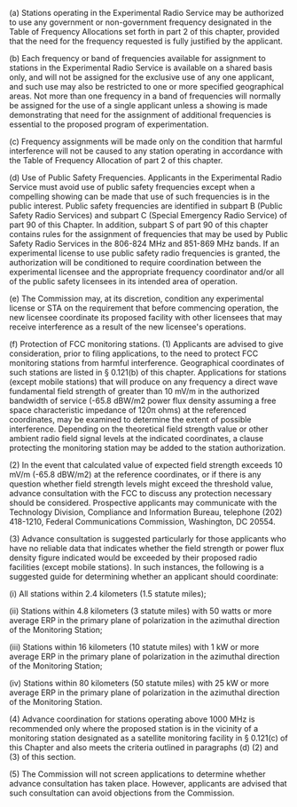 (a) Stations operating in the Experimental Radio Service may be authorized to use any government or non-government frequency designated in the Table of Frequency Allocations set forth in part 2 of this chapter, provided that the need for the frequency requested is fully justified by the applicant.

(b) Each frequency or band of frequencies available for assignment to stations in the Experimental Radio Service is available on a shared basis only, and will not be assigned for the exclusive use of any one applicant, and such use may also be restricted to one or more specified geographical areas. Not more than one frequency in a band of frequencies will normally be assigned for the use of a single applicant unless a showing is made demonstrating that need for the assignment of additional frequencies is essential to the proposed program of experimentation.

(c) Frequency assignments will be made only on the condition that harmful interference will not be caused to any station operating in accordance with the Table of Frequency Allocation of part 2 of this chapter.

(d) Use of Public Safety Frequencies. Applicants in the Experimental Radio Service must avoid use of public safety frequencies except when a compelling showing can be made that use of such frequencies is in the public interest. Public safety frequencies are identified in subpart B (Public Safety Radio Services) and subpart C (Special Emergency Radio Service) of part 90 of this Chapter. In addition, subpart S of part 90 of this chapter contains rules for the assignment of frequencies that may be used by Public Safety Radio Services in the 806-824 MHz and 851-869 MHz bands. If an experimental license to use public safety radio frequencies is granted, the authorization will be conditioned to require coordination between the experimental licensee and the appropriate frequency coordinator and/or all of the public safety licensees in its intended area of operation.

(e) The Commission may, at its discretion, condition any experimental license or STA on the requirement that before commencing operation, the new licensee coordinate its proposed facility with other licensees that may receive interference as a result of the new licensee's operations.

(f) Protection of FCC monitoring stations. (1) Applicants are advised to give consideration, prior to filing applications, to the need to protect FCC monitoring stations from harmful interference. Geographical coordinates of such stations are listed in § 0.121(b) of this chapter. Applications for stations (except mobile stations) that will produce on any frequency a direct wave fundamental field strength of greater than 10 mV/m in the authorized bandwidth of service (-65.8 dBW/m2 power flux density assuming a free space characteristic impedance of 120π ohms) at the referenced coordinates, may be examined to determine the extent of possible interference. Depending on the theoretical field strength value or other ambient radio field signal levels at the indicated coordinates, a clause protecting the monitoring station may be added to the station authorization.

(2) In the event that calculated value of expected field strength exceeds 10 mV/m (-65.8 dBW/m2) at the reference coordinates, or if there is any question whether field strength levels might exceed the threshold value, advance consultation with the FCC to discuss any protection necessary should be considered. Prospective applicants may communicate with the Technology Division, Compliance and Information Bureau, telephone (202) 418-1210, Federal Communications Commission, Washington, DC 20554.

(3) Advance consultation is suggested particularly for those applicants who have no reliable data that indicates whether the field strength or power flux density figure indicated would be exceeded by their proposed radio facilities (except mobile stations). In such instances, the following is a suggested guide for determining whether an applicant should coordinate:

(i) All stations within 2.4 kilometers (1.5 statute miles);

(ii) Stations within 4.8 kilometers (3 statute miles) with 50 watts or more average ERP in the primary plane of polarization in the azimuthal direction of the Monitoring Station;

(iii) Stations within 16 kilometers (10 statute miles) with 1 kW or more average ERP in the primary plane of polarization in the azimuthal direction of the Monitoring Station;

(iv) Stations within 80 kilometers (50 statute miles) with 25 kW or more average ERP in the primary plane of polarization in the azimuthal direction of the Monitoring Station.

(4) Advance coordination for stations operating above 1000 MHz is recommended only where the proposed station is in the vicinity of a monitoring station designated as a satellite monitoring facility in § 0.121(c) of this Chapter and also meets the criteria outlined in paragraphs (d) (2) and (3) of this section.

(5) The Commission will not screen applications to determine whether advance consultation has taken place. However, applicants are advised that such consultation can avoid objections from the Commission.

